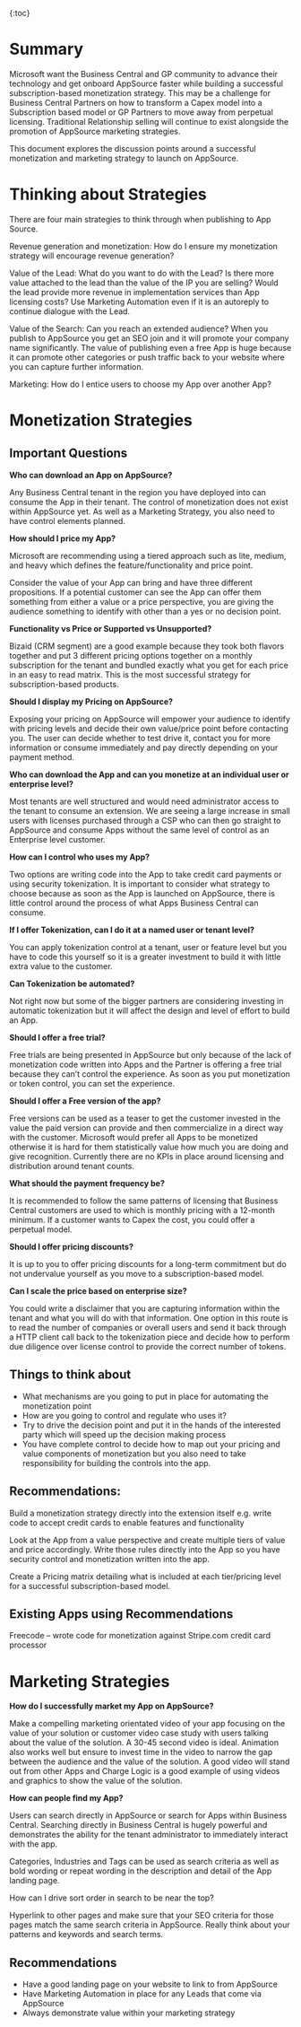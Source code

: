 {:toc}

# Summary 


Microsoft want the Business Central and GP community to advance their technology and get onboard AppSource faster while building a successful subscription-based monetization strategy. This may be a challenge for Business Central Partners on how to transform a Capex model into a Subscription based model or GP Partners to move away from perpetual licensing. Traditional Relationship selling will continue to exist alongside the promotion of AppSource marketing strategies. 

This document explores the discussion points around a successful monetization and marketing strategy to launch on AppSource. 


# Thinking about Strategies 


There are four main strategies to think through when publishing to App Source. 

Revenue generation and monetization: How do I ensure my monetization strategy will encourage revenue generation? 

Value of the Lead: What do you want to do with the Lead? Is there more value attached to the lead than the value of the IP you are selling? Would the lead provide more revenue in implementation services than App licensing costs? Use Marketing Automation even if it is an autoreply to continue dialogue with the Lead. 

Value of the Search: Can you reach an extended audience? When you publish to AppSource you get an SEO join and it will promote your company name significantly. The value of publishing even a free App is huge because it can promote other categories or push traffic back to your website where you can capture further information. 

Marketing: How do I entice users to choose my App over another App? 


# Monetization Strategies 


## Important Questions 

**Who can download an App on AppSource?** 

Any Business Central tenant in the region you have deployed into can consume the App in their tenant. The control of monetization does not exist within AppSource yet. As well as a Marketing Strategy, you also need to have control elements planned. 

**How should I price my App?** 

Microsoft are recommending using a tiered approach such as lite, medium, and heavy which defines the feature/functionality and price point.  

Consider the value of your App can bring and have three different propositions. If a potential customer can see the App can offer them something from either a value or a price perspective, you are giving the audience something to identify with other than a yes or no decision point. 

**Functionality vs Price or Supported vs Unsupported?** 

Bizaid (CRM segment) are a good example because they took both flavors together and put 3 different pricing options together on a monthly subscription for the tenant and bundled exactly what you get for each price in an easy to read matrix. This is the most successful strategy for subscription-based products. 

**Should I display my Pricing on AppSource?** 

Exposing your pricing on AppSource will empower your audience to identify with pricing levels and decide their own value/price point before contacting you. The user can decide whether to test drive it, contact you for more information or consume immediately and pay directly depending on your payment method. 

**Who can download the App and can you monetize at an individual user or enterprise level?** 

Most tenants are well structured and would need administrator access to the tenant to consume an extension. We are seeing a large increase in small users with licenses purchased through a CSP who can then go straight to AppSource and consume Apps without the same level of control as an Enterprise level customer. 

**How can I control who uses my App?** 

Two options are writing code into the App to take credit card payments or using security tokenization. It is important to consider what strategy to choose because as soon as the App is launched on AppSource, there is little control around the process of what Apps Business Central can consume. 

**If I offer Tokenization, can I do it at a named user or tenant level?** 

You can apply tokenization control at a tenant, user or feature level but you have to code this yourself so it is a greater investment to build it with little extra value to the customer. 

**Can Tokenization be automated?** 

Not right now but some of the bigger partners are considering investing in automatic tokenization but it will affect the design and level of effort to build an App. 

**Should I offer a free trial?** 

Free trials are being presented in AppSource but only because of the lack of monetization code written into Apps and the Partner is offering a free trial because they can’t control the experience. As soon as you put monetization or token control, you can set the experience. 

**Should I offer a Free version of the app?** 

Free versions can be used as a teaser to get the customer invested in the value the paid version can provide and then commercialize in a direct way with the customer. Microsoft would prefer all Apps to be monetized otherwise it is hard for them statistically value how much you are doing and give recognition. Currently there are no KPIs in place around licensing and distribution around tenant counts. 

**What should the payment frequency be?** 

It is recommended to follow the same patterns of licensing that Business Central customers are used to which is monthly pricing with a 12-month minimum. If a customer wants to Capex the cost, you could offer a perpetual model. 

**Should I offer pricing discounts?** 

It is up to you to offer pricing discounts for a long-term commitment but do not undervalue yourself as you move to a subscription-based model. 

**Can I scale the price based on enterprise size?** 

You could write a disclaimer that you are capturing information within the tenant and what you will do with that information. One option in this route is to read the number of companies or overall users and send it back through a HTTP client call back to the tokenization piece and decide how to perform due diligence over license control to provide the correct number of tokens. 

## Things to think about 

- What mechanisms are you going to put in place for automating the monetization point 
- How are you going to control and regulate who uses it? 
- Try to drive the decision point and put it in the hands of the interested party which will speed up the decision making process 
- You have complete control to decide how to map out your pricing and value components of monetization but you also need to take responsibility for building the controls into the app. 

## Recommendations: 

Build a monetization strategy directly into the extension itself e.g. write code to accept credit cards to enable features and functionality 

Look at the App from a value perspective and create multiple tiers of value and price accordingly. Write those rules directly into the App so you have security control and monetization written into the app. 

Create a Pricing matrix detailing what is included at each tier/pricing level for a successful subscription-based model. 

## Existing Apps using Recommendations 

Freecode – wrote code for monetization against Stripe.com credit card processor 


# Marketing Strategies 


**How do I successfully market my App on AppSource?** 

Make a compelling marketing orientated video of your app focusing on the value of your solution or customer video case study with users talking about the value of the solution. A 30-45 second video is ideal. Animation also works well but ensure to invest time in the video to narrow the gap between the audience and the value of the solution. A good video will stand out from other Apps and Charge Logic is a good example of using videos and graphics to show the value of the solution. 

**How can people find my App?** 

Users can search directly in AppSource or search for Apps within Business Central. Searching directly in Business Central is hugely powerful and demonstrates the ability for the tenant administrator to immediately interact with the app. 

Categories, Industries and Tags can be used as search criteria as well as bold wording or repeat wording in the description and detail of the App landing page. 

How can I drive sort order in search to be near the top? 

Hyperlink to other pages and make sure that your SEO criteria for those pages match the same search criteria in AppSource. Really think about your patterns and keywords and search terms. 

## Recommendations 

- Have a good landing page on your website to link to from AppSource 
- Have Marketing Automation in place for any Leads that come via AppSource 
- Always demonstrate value within your marketing strategy 